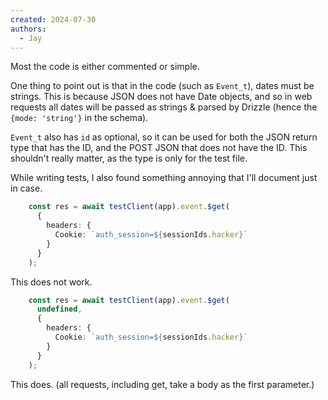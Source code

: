 ```yaml
---
created: 2024-07-30
authors:
  - Jay
---
```

Most the code is either commented or simple. 

One thing to point out is that in the code (such as `Event_t`), dates must be strings. This is because JSON does not have Date objects, and so in web requests all dates will be passed as strings & parsed by Drizzle (hence the `{mode: 'string'}` in the schema).

`Event_t` also has `id` as optional, so it can be used for both the JSON return type that has the ID, and the POST JSON that does not have the ID. This shouldn't really matter, as the type is only for the test file.

While writing tests, I also found something annoying that I'll document just in case. 
```ts
    const res = await testClient(app).event.$get(
      {
        headers: {
          Cookie: `auth_session=${sessionIds.hacker}`
        }
      }
    );
```
This does not work.
```ts
    const res = await testClient(app).event.$get(
      undefined,
      {
        headers: {
          Cookie: `auth_session=${sessionIds.hacker}`
        }
      }
    );

```
This does.
(all requests, including get, take a body as the first parameter.)
